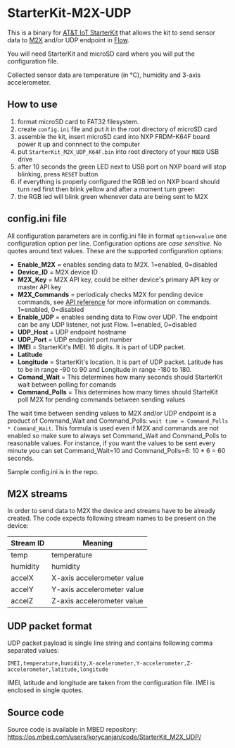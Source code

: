 # StarterKit-M2X-UDP

This is a binary for [AT&T IoT StarterKit](https://marketplace.att.com/products/att-iot-starter-kit-lte-m) that allows the kit to send sensor data to [M2X](https://m2x.att.com) and/or UDP endpoint in [Flow](https://flow.att.com).

You will need StarterKit and microSD card where you will put the configuration file.

Collected sensor data are temperature (in &deg;C), humidity and 3-axis accelerometer.

## How to use

1. format microSD card to FAT32 filesystem.
2. create `config.ini` file and put it in the root directory of microSD card
3. assemble the kit, insert microSD card into NXP FRDM-K64F board power it up and connnect to the computer
4. put `StarterKit_M2X_UDP_K64F.bin` into root directory of your `MBED` USB drive
5. after 10 seconds the green LED next to USB port on NXP board will stop blinking, press `RESET` button
6. if everything is properly configured the RGB led on NXP board should turn red first then blink yellow and after a moment turn green
7. the RGB led will blink green whenever data are being sent to M2X

## config.ini file

All configuration parameters are in config.ini file in format ```option=value``` one configuration option per line.
Configuration options are _case sensitive_. No quotes around text values. These are the supported configuration options:
- __Enable_M2X__ = enables sending data to M2X. 1=enabled, 0=disabled
- __Device_ID__ = M2X device ID
- __M2X_Key__ = M2X API key, could be either device's primary API key or master API key
- __M2X_Commands__ = periodicaly checks M2X for pending device commands, see [API reference](https://m2x.att.com/developer/documentation/v2/commands) for more information on commands. 1=enabled, 0=disabled
- __Enable_UDP__ = enables sending data to Flow over UDP. The endpoint can be any UDP listener, not just Flow. 1=enabled, 0=disabled
- __UDP_Host__ = UDP endpoint hostname 
- __UDP_Port__ = UDP endpoint port number
- __IMEI__ = StarterKit's IMEI. 16 digits. It is part of UDP packet.
- __Latitude__
- __Longitude__ = StarterKit's location. It is part of UDP packet. Latitude has to be in range -90 to 90 and Longitude in range -180 to 180.
- __Comand_Wait__ = This determines how many seconds should StarterKit wait between polling for comands
- __Command_Polls__ = This determines how many times should StarteKit poll M2X for pending commands between sending values

The wait time between sending values to M2X and/or UDP endpoint is a product of Command_Wait and Command_Polls: `wait time = Command_Polls * Command_Wait`. This formula is used even if M2X and commands are not enabled so make sure to always set Command_Wait and Command_Polls to reasonable values. 
For instance, if you want the values to be sent every minute you can set Command_Wait=10 and Command_Polls=6: 10 * 6 = 60 seconds.

Sample config.ini is in the repo.

## M2X streams
In order to send data to M2X the device and streams have to be already created. The code expects following stream names to be present on the device:

|Stream ID|Meaning|
|---|---|
|temp|temperature|
|humidity|humidity|
|accelX|X-axis accelerometer value|
|accelY|Y-axis accelerometer value|
|accelZ|Z-axis accelerometer value|

## UDP packet format
UDP packet payload is single line string and contains following comma separated values:

`IMEI,temperature,humidity,X-acelerometer,Y-accelerometer,Z-accelerometer,latitude,longitude`

IMEI, latitude and longitude are taken from the configuration file. IMEI is enclosed in single quotes.

## Source code
Source code is available in MBED repository: https://os.mbed.com/users/korycanjan/code/StarterKit_M2X_UDP/
